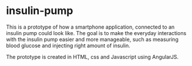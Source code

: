 # insulin-pump
This is a prototype of how a smartphone application, connected to an insulin pump could look like. The goal is to make the everyday interactions with the insulin pump easier and more manageable, such as measuring blood glucose and injecting right amount of insulin.

The prototype is created in HTML, css and Javascript using AngularJS. 
